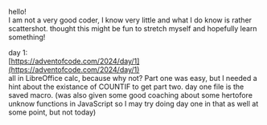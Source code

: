 hello!<br>
I am not a very good coder, I know very little and what I do know is rather scattershot.
thought this might be fun to stretch myself and hopefully learn something!


day 1:<br>
[https://adventofcode.com/2024/day/1](https://adventofcode.com/2024/day/1)<br>
all in LibreOffice calc, because why not? Part one was easy, but I needed a hint about the existance of COUNTIF to get part two. day one file is the saved macro.
(was also given some good coaching about some hertofore unknow functions in JavaScript so I may try doing day one in that as well at some point, but not today)
